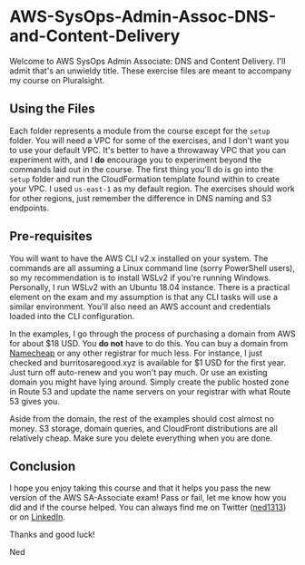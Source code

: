 # AWS-SysOps-Admin-Assoc-DNS-and-Content-Delivery

Welcome to AWS SysOps Admin Associate: DNS and Content Delivery. I'll admit that's an unwieldy title. These exercise files are meant to accompany my course on Pluralsight.

## Using the Files

Each folder represents a module from the course except for the `setup` folder. You will need a VPC for some of the exercises, and I don't want you to use your default VPC. It's better to have a throwaway VPC that you can experiment with, and I **do** encourage you to experiment beyond the commands laid out in the course. The first thing you'll do is go into the `setup` folder and run the CloudFormation template found within to create your VPC. I used `us-east-1` as my default region. The exercises should work for other regions, just remember the difference in DNS naming and S3 endpoints.

## Pre-requisites

You will want to have the AWS CLI v2.x installed on your system. The commands are all assuming a Linux command line (sorry PowerShell users), so my recommendation is to install WSLv2 if you're running Windows. Personally, I run WSLv2 with an Ubuntu 18.04 instance. There is a practical element on the exam and my assumption is that any CLI tasks will use a similar environment. You'll also need an AWS account and credentials loaded into the CLI configuration. 

In the examples, I go through the process of purchasing a domain from AWS for about $18 USD. You **do not** have to do this. You can buy a domain from [Namecheap](https://www.namecheap.com) or any other registrar for much less. For instance, I just checked and burritosaregood.xyz is available for $1 USD for the first year. Just turn off auto-renew and you won't pay much. Or use an existing domain you might have lying around. Simply create the public hosted zone in Route 53 and update the name servers on your registrar with what Route 53 gives you.

Aside from the domain, the rest of the examples should cost almost no money. S3 storage, domain queries, and CloudFront distributions are all relatively cheap. Make sure you delete everything when you are done.

## Conclusion

I hope you enjoy taking this course and that it helps you pass the new version of the AWS SA-Associate exam! Pass or fail, let me know how you did and if the course helped. You can always find me on Twitter ([ned1313](https://twitter.com/Ned1313)) or on [LinkedIn](https://www.linkedin.com/in/ned-bellavance/).

Thanks and good luck!

Ned
